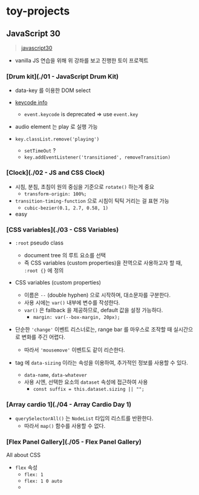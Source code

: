 # toy-projects 

## JavaScript 30 

> [javascript30](https://javascript30.com/) 

- vanilla JS 연습을 위해 위 강좌를 보고 진행한 토이 프로젝트

### [Drum kit](./01 - JavaScript Drum Kit)

- data-key 를 이용한 DOM select
- [keycode info](https://www.toptal.com/developers/keycode)
  - `event.keycode` is deprecated => use `event.key `

- audio element 는 play 로 실행 가능 
- `key.classList.remove('playing')`
  - `setTimeOut` ? 
  - `key.addEventListener('transitioned', removeTransition)`



### [Clock](./02 - JS and CSS Clock)

- 시침, 분침, 초침이 원의 중심을 기준으로 `rotate()` 하는게 중요
  - `transform-origin: 100%;`
- `transition-timing-function` 으로 시침이 틱틱 거리는 걸 표현 가능 
  - `cubic-bezier(0.1, 2.7, 0.58, 1)`
- easy



### [CSS variables](./03 - CSS Variables)

- `:root` pseudo class 
  - document tree 의 루트 요소를 선택
  - 즉 CSS variables (custom properties)을 전역으로 사용하고자 할 때, `:root {}` 에 정의
- CSS variables (custom properties)
  - 이름은 `--` (double hyphen) 으로 시작하며, 대소문자를 구분한다. 
  - 사용 시에는 `var()` 내부에 변수를 작성한다. 
  - `var()` 은 fallback 을 제공하므로, default 값을 설정 가능하다. 
    - `margin: var(--box-margin, 20px);`

- 단순한 `'change'` 이벤트 리스너로는, range bar 를 마우스로 조작할 때 실시간으로 변화를 주긴 어렵다. 
  - 따라서 `'mousemove'` 이벤트도 같이 리슨한다. 
- tag 에 `data-sizing` 이라는 속성을 이용하여, 추가적인 정보를 사용할 수 있다. 
  - `data-name`, `data-whatever` 
  - 사용 시엔, 선택한 요소의 `dataset` 속성에 접근하여 사용
    - `const suffix = this.dataset.sizing || "";`



### [Array cardio 1](./04 - Array Cardio Day 1)

- `querySelectorAll()` 는 `NodeList` 타입의 리스트를 반환한다. 
  - 따라서 `map()` 함수를 사용할 수 없다.  



### [Flex Panel Gallery](./05 - Flex Panel Gallery)

All about CSS

- `flex` 속성 
  - `flex: 1` 
  - `flex: 1 0 auto` 
  - 

